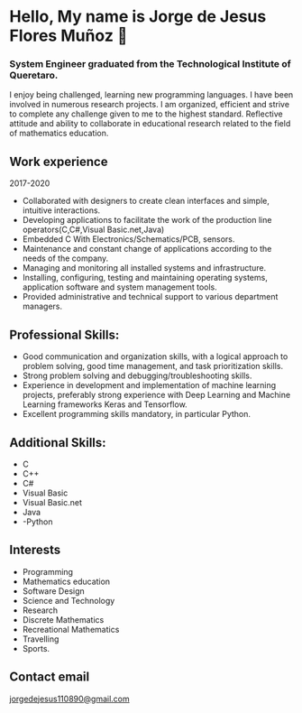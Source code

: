 # Hello, My name is Jorge de Jesus Flores Muñoz 👋
### System Engineer graduated from the Technological Institute of Queretaro.

I enjoy being challenged, learning new programming languages. I have been involved in numerous research projects. I am organized, efficient and strive to complete any challenge given to me to the highest standard.
Reflective attitude and ability to collaborate in educational research related to the field of mathematics education.

## Work experience

2017-2020

- Collaborated with designers to create clean interfaces and simple, intuitive interactions.
- Developing applications to facilitate the work of the production line operators(C,C#,Visual Basic.net,Java)
- Embedded C With Electronics/Schematics/PCB, sensors.
- Maintenance and constant change of applications according to the needs of the company.
- Managing and monitoring all installed systems and infrastructure.
- Installing, configuring, testing and maintaining operating systems, application software and system management tools.
- Provided administrative and technical support to various department managers.

## Professional Skills:
- Good communication and organization skills, with a logical approach to problem solving, good time management, and task prioritization skills.
- Strong problem solving and debugging/troubleshooting skills.
- Experience in development and implementation of machine learning projects, preferably strong experience with Deep Learning and Machine Learning frameworks Keras and Tensorflow.
- Excellent programming skills mandatory, in particular Python.

## Additional Skills:
- C
- C++
- C#
- Visual Basic
- Visual Basic.net
- Java
- -Python

## Interests
- Programming
- Mathematics education 
- Software Design
- Science and Technology
- Research
- Discrete Mathematics
- Recreational Mathematics
- Travelling
-  Sports.

## Contact email
jorgedejesus110890@gmail.com

